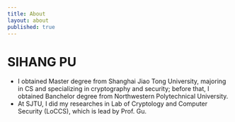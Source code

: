 ```yaml
---
title: About
layout: about
published: true
---
```

# SIHANG PU
  - I obtained Master degree from Shanghai Jiao Tong University, majoring in CS and specializing in cryptography and security; before that, I obtained Banchelor degree from Northwestern Polytechnical University.
  - At SJTU, I did my researches in Lab of Cryptology and Computer Security (LoCCS), which is lead by Prof. Gu.
 
